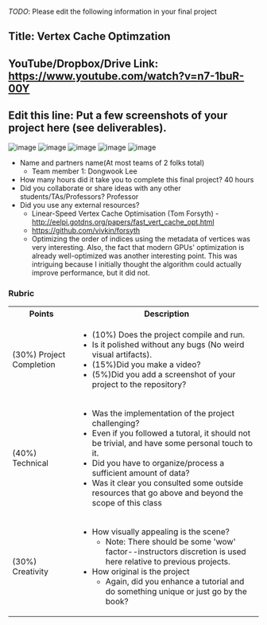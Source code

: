 *TODO*: Please edit the following information in your final project

## Title: Vertex Cache Optimzation

## YouTube/Dropbox/Drive Link: https://www.youtube.com/watch?v=n7-1buR-00Y

## Edit this line: Put a few screenshots of your project here (see deliverables).
![image](https://github.com/Fall23Graphics/finalproject-dongwook/assets/40425358/57fcef5a-d729-4417-a7c3-3e1e5cf276db)
![image](https://github.com/Fall23Graphics/finalproject-dongwook/assets/40425358/6d15bc97-e578-4fa1-ba66-c42fdae85898)
![image](https://github.com/Fall23Graphics/finalproject-dongwook/assets/40425358/896a1882-a32d-45fe-838f-bbc9b55b34f0)
![image](https://github.com/Fall23Graphics/finalproject-dongwook/assets/40425358/a8b9125d-34fd-4c69-b179-2664f1feb215)
![image](https://github.com/Fall23Graphics/finalproject-dongwook/assets/40425358/8ca97b0b-9cf5-434e-ad58-397de7cc520d)

* Name and partners name(At most teams of 2 folks total)
  * Team member 1: Dongwook Lee
* How many hours did it take you to complete this final project? 40 hours
* Did you collaborate or share ideas with any other students/TAs/Professors? Professor
* Did you use any external resources? 
  * Linear-Speed Vertex Cache Optimisation (Tom Forsyth) - http://eelpi.gotdns.org/papers/fast_vert_cache_opt.html
  * https://github.com/vivkin/forsyth
  * Optimizing the order of indices using the metadata of vertices was very interesting. Also, the fact that modern GPUs' optimization is already well-optimized was another interesting point. This was intriguing because I initially thought the algorithm could actually improve performance, but it did not.

### Rubric

<table>
  <tbody>
    <tr>
      <th>Points</th>
      <th align="center">Description</th>
    </tr>
    <tr>
      <td>(30%) Project Completion</td>
     <td align="left"><ul><li>(10%) Does the project compile and run.</li><li>Is it polished without any bugs (No weird visual artifacts).</li><li>(15%)Did you make a video?</li><li>(5%)Did you add a screenshot of your project to the repository?</li></ul></td>
    </tr>
    <tr>
      <td>(40%) Technical</td>
      <td align="left"><ul><li>Was the implementation of the project challenging?</li><li>Even if you followed a tutoral, it should not be trivial, and have some personal touch to it.</li><li>Did you have to organize/process a sufficient amount of data?</li><li>Was it clear you consulted some outside resources that go above and beyond the scope of this class</li></ul></td>
    </tr>
    <tr>
      <td>(30%) Creativity</td>
      <td align="left"><ul><li>How visually appealing is the scene?<ul><li>Note: There should be some 'wow' factor--instructors discretion is used here relative to previous projects.</li></ul></li><li>How original is the project<ul><li>Again, did you enhance a tutorial and do something unique or just go by the book?</li></ul></li></ul></td>
    </tr>
  </tbody>
</table>
